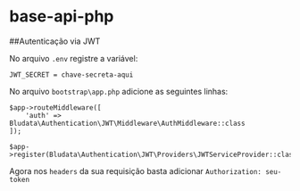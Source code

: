 # base-api-php 

##Autenticação via JWT

No arquivo `.env` registre a variável:
```
JWT_SECRET = chave-secreta-aqui
```

No arquivo `bootstrap\app.php` adicione as seguintes linhas:
```
$app->routeMiddleware([
    'auth' => Bludata\Authentication\JWT\Middleware\AuthMiddleware::class
]);

$app->register(Bludata\Authentication\JWT\Providers\JWTServiceProvider::class);
```

Agora nos `headers` da sua requisição basta adicionar `Authorization: seu-token`
